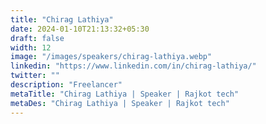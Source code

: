 ```yaml
---
title: "Chirag Lathiya"
date: 2024-01-10T21:13:32+05:30
draft: false
width: 12
image: "/images/speakers/chirag-lathiya.webp"
linkedin: "https://www.linkedin.com/in/chirag-lathiya/"
twitter: ""
description: "Freelancer"
metaTitle: "Chirag Lathiya | Speaker | Rajkot tech"
metaDes: "Chirag Lathiya | Speaker | Rajkot tech"
---
```

